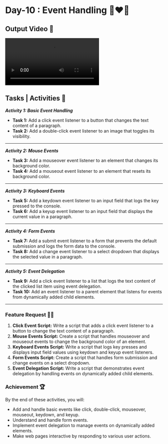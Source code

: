 # Day-10 : Event Handling 🍵❤️‍🔥

## Output Video 🎥

![Day-10 Output Video](Output.mp4)

## Tasks | Activities 🌟

_**Activity 1: Basic Event Handling**_

- **Task 1:** Add a click event listener to a button that changes the text content of a paragraph.
- **Task 2:** Add a double-click event listener to an image that toggles its visibility.

<hr/>

_**Activity 2: Mouse Events**_

- **Task 3:** Add a mouseover event listener to an element that changes its background color.
- **Task 4:** Add a mouseout event listener to an element that resets its background color.

<hr/>

_**Activity 3: Keyboard Events**_

- **Task 5:** Add a keydown event listener to an input field that logs the key pressed to the console.
- **Task 6:** Add a keyup event listener to an input field that displays the current value in a paragraph.

<hr/>

_**Activity 4: Form Events**_

- **Task 7:** Add a submit event listener to a form that prevents the default submission and logs the form data to the console.
- **Task 8:** Add a change event listener to a select dropdown that displays the selected value in a paragraph.

<hr/>

_**Activity 5: Event Delegation**_

- **Task 9:** Add a click event listener to a list that logs the text content of the clicked list item using event delegation.
- **Task 10:** Add an event listener to a parent element that listens for events from dynamically added child elements.

<hr/>

### Feature Request 🙇‍♂️

1. **Click Event Script:** Write a script that adds a click event listener to a button to change the text content of a paragraph.
2. **Mouse Events Script:** Create a script that handles mouseover and mouseout events to change the background color of an element.
3. **Keyboard Events Script:** Write a script that logs key presses and displays input field values using keydown and keyup event listeners.
4. **Form Events Script:** Create a script that handles form submission and change events on a select dropdown.
5. **Event Delegation Script:** Write a script that demonstrates event delegation by handling events on dynamically added child elements.

### Achievement 🏆

By the end of these activities, you will:

- Add and handle basic events like click, double-click, mouseover, mouseout, keydown, and keyup.
- Understand and handle form events.
- Implement event delegation to manage events on dynamically added elements.
- Make web pages interactive by responding to various user actions.
